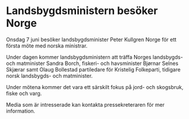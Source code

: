 # Landsbygdsministern besöker Norge

Onsdag 7 juni besöker landsbygdsminister Peter Kullgren Norge för ett första möte med norska ministrar.

Under dagen kommer landsbygdsministern att träffa Norges landsbygds- och matminister Sandra Borch, fiskeri- och havsminister Bjørnar Selnes Skjærar samt Olaug Bollestad partiledare för Kristelig Folkeparti, tidigare norsk landsbygds- och matminister.

Under mötena kommer det vara ett särskilt fokus på jord- och skogsbruk, fiske och varg.

Media som är intresserade kan kontakta pressekreteraren för mer information.
